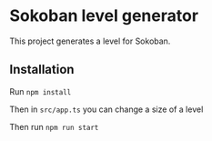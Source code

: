 # Sokoban level generator

This project generates a level for Sokoban. 

## Installation

Run
`npm install`

Then in `src/app.ts` you can change a size of a level

Then run
`npm run start`